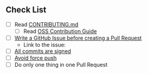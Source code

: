 ## Check List

<!-- Please check the list. Please don't remove the check list. -->

- [ ] Read [CONTRIBUTING.md](https://github.com/aquaproj/aqua/blob/main/CONTRIBUTING.md)
  - [ ] Read [OSS Contribution Guide](https://github.com/suzuki-shunsuke/oss-contribution-guide/blob/main/README.md)
- [ ] [Write a GitHub Issue before creating a Pull Request](https://github.com/suzuki-shunsuke/oss-contribution-guide/blob/main/README.md#create-an-issue-before-creating-a-pull-request)
  - Link to the issue:
- [ ] [All commits are signed](https://docs.github.com/en/authentication/managing-commit-signature-verification/signing-commits)
- [ ] [Avoid force push](https://github.com/suzuki-shunsuke/oss-contribution-guide?tab=readme-ov-file#dont-do-force-pushes-after-opening-pull-requests)
- [ ] Do only one thing in one Pull Request

<!-- Please write the description here -->
